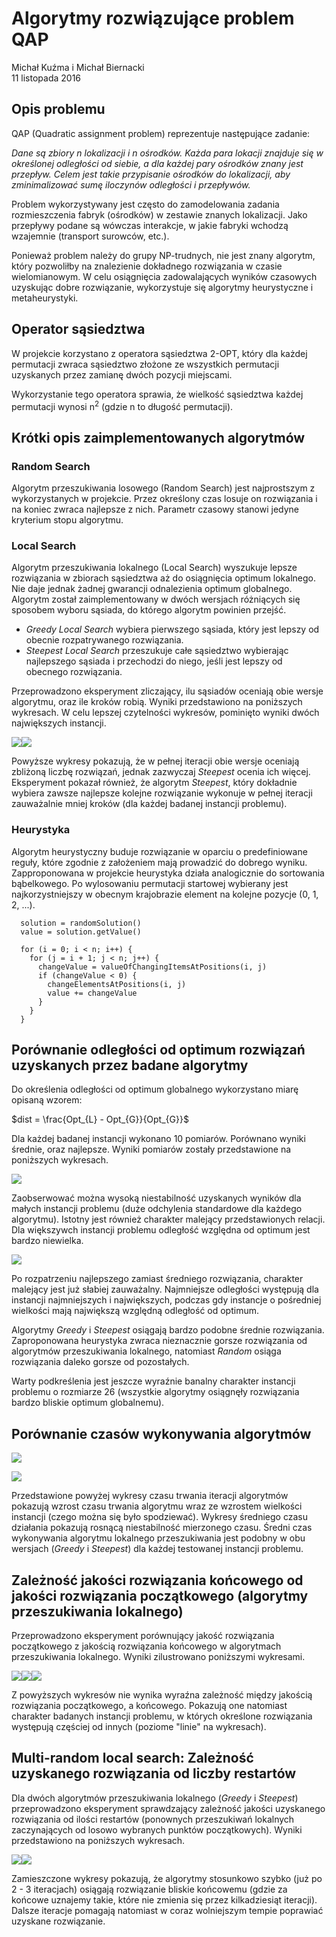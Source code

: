 # Algorytmy rozwiązujące problem QAP
Michał Kuźma i Michał Biernacki  
11 listopada 2016  







## Opis problemu

QAP (Quadratic assignment problem) reprezentuje następujące zadanie:

*Dane są zbiory n lokalizacji i n ośrodków. Każda para lokacji znajduje się w określonej odległości od siebie, a dla każdej pary ośrodków znany jest przepływ. Celem jest takie przypisanie ośrodków do lokalizacji, aby zminimalizować sumę iloczynów odległości i przepływów.*

Problem wykorzystywany jest często do zamodelowania zadania rozmieszczenia fabryk (ośrodków) w zestawie znanych lokalizacji. Jako przepływy podane są wówczas interakcje, w jakie fabryki wchodzą wzajemnie (transport surowców, etc.).

Ponieważ problem należy do grupy NP-trudnych, nie jest znany algorytm, który pozwoliłby na znalezienie dokładnego rozwiązania w czasie wielomianowym. W celu osiągnięcia zadowalających wyników czasowych uzyskując dobre rozwiązanie, wykorzystuje się algorytmy heurystyczne i metaheurystyki.

## Operator sąsiedztwa

W projekcie korzystano z operatora sąsiedztwa 2-OPT, który dla każdej permutacji zwraca sąsiedztwo złożone ze wszystkich permutacji uzyskanych przez zamianę dwóch pozycji miejscami.

Wykorzystanie tego operatora sprawia, że wielkość sąsiedztwa każdej permutacji wynosi n<sup>2</sup> (gdzie n to długość permutacji).

## Krótki opis zaimplementowanych algorytmów

### Random Search

Algorytm przeszukiwania losowego (Random Search) jest najprostszym z wykorzystanych w projekcie. Przez określony czas losuje on rozwiązania i na koniec zwraca najlepsze z nich. Parametr czasowy stanowi jedyne kryterium stopu algorytmu.

### Local Search

Algorytm przeszukiwania lokalnego (Local Search) wyszukuje lepsze rozwiązania w zbiorach sąsiedztwa aż do osiągnięcia optimum lokalnego. Nie daje jednak żadnej gwarancji odnalezienia optimum globalnego. Algorytm został zaimplementowany w dwóch wersjach różniących się sposobem wyboru sąsiada, do którego algorytm powinien przejść.

- *Greedy Local Search* wybiera pierwszego sąsiada, który jest lepszy od obecnie rozpatrywanego rozwiązania.
- *Steepest Local Search* przeszukuje całe sąsiedztwo wybierając najlepszego sąsiada i przechodzi do niego, jeśli jest lepszy od obecnego rozwiązania.

Przeprowadzono eksperyment zliczający, ilu sąsiadów oceniają obie wersje algorytmu, oraz ile kroków robią. Wyniki przedstawiono na poniższych wykresach. W celu lepszej czytelności wykresów, pominięto wyniki dwóch największych instancji.

![](sprawozdanie_files/figure-html/gs_compare-1.png)<!-- -->![](sprawozdanie_files/figure-html/gs_compare-2.png)<!-- -->

Powyższe wykresy pokazują, że w pełnej iteracji obie wersje oceniają zbliżoną liczbę rozwiązań, jednak zazwyczaj *Steepest* ocenia ich więcej. Eksperyment pokazał również, że algorytm *Steepest*, który dokładnie wybiera zawsze najlepsze kolejne rozwiązanie wykonuje w pełnej iteracji zauważalnie mniej kroków (dla każdej badanej instancji problemu).

### Heurystyka

Algorytm heurystyczny buduje rozwiązanie w oparciu o predefiniowane reguły, które zgodnie z założeniem mają prowadzić do dobrego wyniku. Zapproponowana w projekcie heurystyka działa analogicznie do sortowania bąbelkowego. Po wylosowaniu permutacji startowej wybierany jest najkorzystniejszy w obecnym krajobrazie element na kolejne pozycje (0, 1, 2, ...).

```
  solution = randomSolution()
  value = solution.getValue()
  
  for (i = 0; i < n; i++) {
    for (j = i + 1; j < n; j++) {
      changeValue = valueOfChangingItemsAtPositions(i, j)
      if (changeValue < 0) {
        changeElementsAtPositions(i, j)
        value += changeValue
      }
    }
  }
```

## Porównanie odległości od optimum rozwiązań uzyskanych przez badane algorytmy

Do określenia odległości od optimum globalnego wykorzystano miarę opisaną wzorem:

$dist = \frac{Opt_{L} - Opt_{G}}{Opt_{G}}$

Dla każdej badanej instancji wykonano 10 pomiarów. Porównano wyniki średnie, oraz najlepsze. Wyniki pomiarów zostały przedstawione na poniższych wykresach.

![](sprawozdanie_files/figure-html/results_compare-1.png)<!-- -->

Zaobserwować można wysoką niestabilność uzyskanych wyników dla małych instancji problemu (duże odchylenia standardowe dla każdego algorytmu). Istotny jest również charakter malejący przedstawionych relacji. Dla większywch instancji problemu odległość względna od optimum jest bardzo niewielka. 


![](sprawozdanie_files/figure-html/best_results_compare-1.png)<!-- -->

Po rozpatrzeniu najlepszego zamiast średniego rozwiązania, charakter malejący jest już słabiej zauważalny. Najmniejsze odległości występują dla instancji najmniejszych i największych, podczas gdy instancje o pośredniej wielkości mają największą względną odległość od optimum.

Algorytmy *Greedy* i *Steepest* osiągają bardzo podobne średnie rozwiązania. Zaproponowana heurystyka zwraca nieznacznie gorsze rozwiązania od algorytmów przeszukiwania lokalnego, natomiast *Random* osiąga rozwiązania daleko gorsze od pozostałych.

Warty podkreślenia jest jeszcze wyraźnie banalny charakter instancji problemu o rozmiarze 26 (wszystkie algorytmy osiągnęły rozwiązania bardzo bliskie optimum globalnemu).

## Porównanie czasów wykonywania algorytmów

![](sprawozdanie_files/figure-html/times_compare-1.png)<!-- -->

![](sprawozdanie_files/figure-html/best_times_compare-1.png)<!-- -->

Przedstawione powyżej wykresy czasu trwania iteracji algorytmów pokazują wzrost czasu trwania algorytmu wraz ze wzrostem wielkości instancji (czego można się było spodziewać). Wykresy średniego czasu działania pokazują rosnącą niestabilność mierzonego czasu. Średni czas wykonywania algorytmu lokalnego przeszukiwania jest podobny w obu wersjach (*Greedy* i *Steepest*) dla każdej testowanej instancji problemu.

## Zależność jakości rozwiązania końcowego od jakości rozwiązania początkowego (algorytmy przeszukiwania lokalnego)

Przeprowadzono eksperyment porównujący jakość rozwiązania początkowego z jakością rozwiązania końcowego w algorytmach przeszukiwania lokalnego. Wyniki zilustrowano poniższymi wykresami.

![](sprawozdanie_files/figure-html/init_result_relation-1.png)<!-- -->![](sprawozdanie_files/figure-html/init_result_relation-2.png)<!-- -->![](sprawozdanie_files/figure-html/init_result_relation-3.png)<!-- -->

Z powyższych wykresów nie wynika wyraźna zależność między jakością rozwiązania początkowego, a końcowego. Pokazują one natomiast charakter badanych instancji problemu, w których określone rozwiązania występują częściej od innych (poziome "linie" na wykresach).

## Multi-random local search: Zależność uzyskanego rozwiązania od liczby restartów

Dla dwóch algorytmów przeszukiwania lokalnego (*Greedy* i *Steepest*) przeprowadzono eksperyment sprawdzający zależność jakości uzyskanego rozwiązania od ilości restartów (ponownych przeszukiwań lokalnych zaczynających od losowo wybranych punktów początkowych). Wyniki przedstawiono na poniższych wykresach.

![](sprawozdanie_files/figure-html/multi_random-1.png)<!-- -->![](sprawozdanie_files/figure-html/multi_random-2.png)<!-- -->

Zamieszczone wykresy pokazują, że algorytmy stosunkowo szybko (już po 2 - 3 iteracjach) osiągają rozwiązanie bliskie końcowemu (gdzie za końcowe  uznajemy takie, które nie zmienia się przez kilkadziesiąt iteracji). Dalsze iteracje pomagają natomiast w coraz wolniejszym tempie poprawiać uzyskane rozwiązanie.
